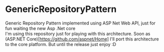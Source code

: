 # GenericRepositoryPattern
Generic Repository Pattern implemented using ASP Net Web API, just for fun waiting the new Asp .Net core  
I'm using this repository just for playing with this architecture. Soon as (ASP.NET Core)[https://github.com/aspnet/Home] I'll port this architecture to the core platform. But until the release just enjoy :D
